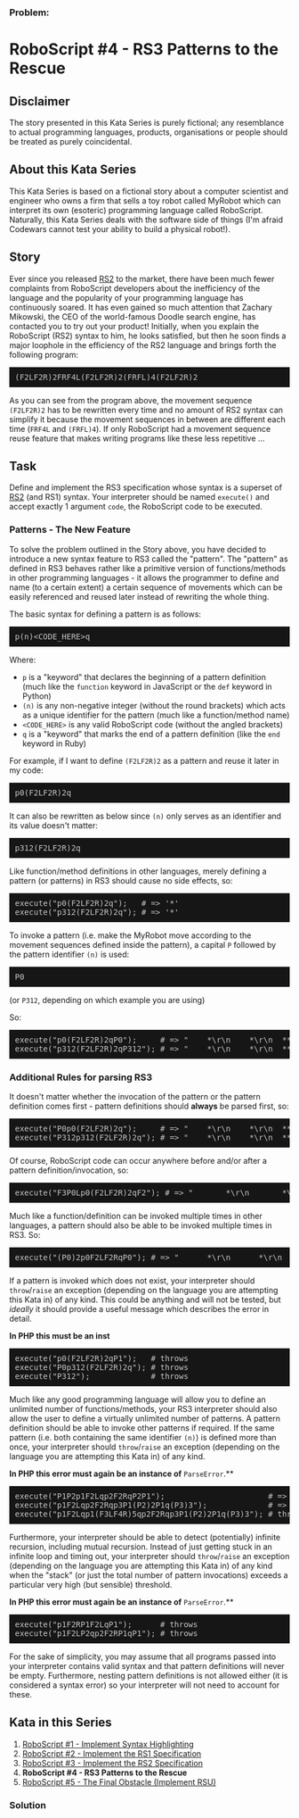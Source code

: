 ### Problem:
<h1 id="roboscript-4---rs3-patterns-to-the-rescue">RoboScript #4 - RS3 Patterns to the Rescue</h1>
<h2 id="disclaimer">Disclaimer</h2>
<p>The story presented in this Kata Series is purely fictional; any resemblance to actual programming languages, products, organisations or people should be treated as purely coincidental.</p>
<h2 id="about-this-kata-series">About this Kata Series</h2>
<p>This Kata Series is based on a fictional story about a computer scientist and engineer who owns a firm that sells a toy robot called MyRobot which can interpret its own (esoteric) programming language called RoboScript.  Naturally, this Kata Series deals with the software side of things (I&apos;m afraid Codewars cannot test your ability to build a physical robot!).</p>
<h2 id="story">Story</h2>
<p>Ever since you released <a href="https://www.codewars.com/kata/58738d518ec3b4bf95000192" target="_blank">RS2</a> to the market, there have been much fewer complaints from RoboScript developers about the inefficiency of the language and the popularity of your programming language has continuously soared.  It has even gained so much attention that Zachary Mikowski, the CEO of the world-famous Doodle search engine, has contacted you to try out your product!  Initially, when you explain the RoboScript (RS2) syntax to him, he looks satisfied, but then he soon finds a major loophole in the efficiency of the RS2 language and brings forth the following program:</p>
<pre style="background: #161616; color: #c5c8c6; font-family: &apos;CamingoCode-Regular&apos;, monospace; display: block; padding: 10px; margin-bottom: 15px; font-weight: normal; overflow-x: auto">(F2LF2R)2FRF4L(F2LF2R)2(FRFL)4(F2LF2R)2
</pre> 

<p>As you can see from the program above, the movement sequence <code>(F2LF2R)2</code> has to be rewritten every time and no amount of RS2 syntax can simplify it because the movement sequences in between are different each time (<code>FRF4L</code> and <code>(FRFL)4</code>).  If only RoboScript had a movement sequence reuse feature that makes writing programs like these less repetitive ... </p>
<h2 id="task">Task</h2>
<p>Define and implement the RS3 specification whose syntax is a superset of <a href="https://www.codewars.com/kata/58738d518ec3b4bf95000192" target="_blank">RS2</a> (and RS1) syntax.  Your interpreter should be named <code>execute()</code> and accept exactly 1 argument <code>code</code>, the RoboScript code to be executed.</p>
<h3 id="patterns---the-new-feature">Patterns - The New Feature</h3>
<p>To solve the problem outlined in the Story above, you have decided to introduce a new syntax feature to RS3 called the &quot;pattern&quot;.  The &quot;pattern&quot; as defined in RS3 behaves rather like a primitive version of functions/methods in other programming languages - it allows the programmer to define and name (to a certain extent) a certain sequence of movements which can be easily referenced and reused later instead of rewriting the whole thing.</p>
<p>The basic syntax for defining a pattern is as follows:</p>
<pre style="background: #161616; color: #c5c8c6; font-family: &apos;CamingoCode-Regular&apos;, monospace; display: block; padding: 10px; margin-bottom: 15px; font-weight: normal; overflow-x: auto">p(n)&lt;CODE_HERE&gt;q
</pre> 



<p>Where:</p>
<ul>
<li><code>p</code> is a &quot;keyword&quot; that declares the beginning of a pattern definition (much like the <code>function</code> keyword in JavaScript or the <code>def</code> keyword in Python)</li>
<li><code>(n)</code> is any non-negative integer (without the round brackets) which acts as a unique identifier for the pattern (much like a function/method name)</li>
<li><code>&lt;CODE_HERE&gt;</code> is any valid RoboScript code (without the angled brackets)</li>
<li><code>q</code> is a &quot;keyword&quot; that marks the end of a pattern definition (like the <code>end</code> keyword in Ruby)</li>
</ul>
<p>For example, if I want to define <code>(F2LF2R)2</code> as a pattern and reuse it later in my code:</p>
<pre style="background: #161616; color: #c5c8c6; font-family: &apos;CamingoCode-Regular&apos;, monospace; display: block; padding: 10px; margin-bottom: 15px; font-weight: normal; overflow-x: auto">p0(F2LF2R)2q
</pre> 

<p>It can also be rewritten as below since <code>(n)</code> only serves as an identifier and its value doesn&apos;t matter:</p>
<pre style="background: #161616; color: #c5c8c6; font-family: &apos;CamingoCode-Regular&apos;, monospace; display: block; padding: 10px; margin-bottom: 15px; font-weight: normal; overflow-x: auto">p312(F2LF2R)2q
</pre>

<p>Like function/method definitions in other languages, merely defining a pattern (or patterns) in RS3 should cause no side effects, so:</p>
<pre style="background: #161616; color: #c5c8c6; font-family: &apos;CamingoCode-Regular&apos;, monospace; display: block; padding: 10px; margin-bottom: 15px; font-weight: normal; overflow-x: auto">execute(&quot;p0(F2LF2R)2q&quot;);   # =&gt; &apos;*&apos;
execute(&quot;p312(F2LF2R)2q&quot;); # =&gt; &apos;*&apos;
</pre> 

<p>To invoke a pattern (i.e. make the MyRobot move according to the movement sequences defined inside the pattern), a capital <code>P</code> followed by the pattern identifier <code>(n)</code> is used:</p>
<pre style="background: #161616; color: #c5c8c6; font-family: &apos;CamingoCode-Regular&apos;, monospace; display: block; padding: 10px; margin-bottom: 15px; font-weight: normal; overflow-x: auto">P0
</pre> 

<p>(or <code>P312</code>, depending on which example you are using)</p>
<p>So:</p>
<pre style="background: #161616; color: #c5c8c6; font-family: &apos;CamingoCode-Regular&apos;, monospace; display: block; padding: 10px; margin-bottom: 15px; font-weight: normal; overflow-x: auto">execute(&quot;p0(F2LF2R)2qP0&quot;);     # =&gt; &quot;    *\r\n    *\r\n  ***\r\n  *  \r\n***  &quot;
execute(&quot;p312(F2LF2R)2qP312&quot;); # =&gt; &quot;    *\r\n    *\r\n  ***\r\n  *  \r\n***  &quot;
</pre> 

<h3 id="additional-rules-for-parsing-rs3">Additional Rules for parsing RS3</h3>
<p>It doesn&apos;t matter whether the invocation of the pattern or the pattern definition comes first - pattern definitions should <strong>always</strong> be parsed first, so:</p>
<pre style="background: #161616; color: #c5c8c6; font-family: &apos;CamingoCode-Regular&apos;, monospace; display: block; padding: 10px; margin-bottom: 15px; font-weight: normal; overflow-x: auto">execute(&quot;P0p0(F2LF2R)2q&quot;);     # =&gt; &quot;    *\r\n    *\r\n  ***\r\n  *  \r\n***  &quot;
execute(&quot;P312p312(F2LF2R)2q&quot;); # =&gt; &quot;    *\r\n    *\r\n  ***\r\n  *  \r\n***  &quot;
</pre> 

<p>Of course, RoboScript code can occur anywhere before and/or after a pattern definition/invocation, so:</p>
<pre style="background: #161616; color: #c5c8c6; font-family: &apos;CamingoCode-Regular&apos;, monospace; display: block; padding: 10px; margin-bottom: 15px; font-weight: normal; overflow-x: auto">execute(&quot;F3P0Lp0(F2LF2R)2qF2&quot;); # =&gt; &quot;       *\r\n       *\r\n       *\r\n       *\r\n     ***\r\n     *  \r\n******  &quot;
</pre>

<p>Much like a function/definition can be invoked multiple times in other languages, a pattern should also be able to be invoked multiple times in RS3.  So:</p>
<pre style="background: #161616; color: #c5c8c6; font-family: &apos;CamingoCode-Regular&apos;, monospace; display: block; padding: 10px; margin-bottom: 15px; font-weight: normal; overflow-x: auto">execute(&quot;(P0)2p0F2LF2RqP0&quot;); # =&gt; &quot;      *\r\n      *\r\n    ***\r\n    *  \r\n  ***  \r\n  *    \r\n***    &quot;
</pre>

<p>If a pattern is invoked which does not exist, your interpreter should <code>throw</code>/<code>raise</code> an exception (depending on the language you are attempting this Kata in) of any kind.  This could be anything and will not be tested, but <em>ideally</em> it should provide a useful message which describes the error in detail.</p>
<p><strong>In PHP this must be an inst</strong></p>
<pre style="background: #161616; color: #c5c8c6; font-family: &apos;CamingoCode-Regular&apos;, monospace; display: block; padding: 10px; margin-bottom: 15px; font-weight: normal; overflow-x: auto">execute(&quot;p0(F2LF2R)2qP1&quot;);   # throws
execute(&quot;P0p312(F2LF2R)2q&quot;); # throws
execute(&quot;P312&quot;);             # throws
</pre>

<p>Much like any good programming language will allow you to define an unlimited number of functions/methods, your RS3 interpreter should also allow the user to define a virtually unlimited number of patterns.  A pattern definition should be able to invoke other patterns if required.  If the same pattern (i.e. both containing the same identifier <code>(n)</code>) is defined more than once, your interpreter should <code>throw</code>/<code>raise</code> an exception (depending on the language you are attempting this Kata in) of any kind.</p>
<p><strong>In PHP this error must again be an instance of</strong> <code>ParseError</code>.**</p>
<pre style="background: #161616; color: #c5c8c6; font-family: &apos;CamingoCode-Regular&apos;, monospace; display: block; padding: 10px; margin-bottom: 15px; font-weight: normal; overflow-x: auto">execute(&quot;P1P2p1F2Lqp2F2RqP2P1&quot;);                      # =&gt; &quot;  ***\r\n  * *\r\n*** *&quot;
execute(&quot;p1F2Lqp2F2Rqp3P1(P2)2P1q(P3)3&quot;);             # =&gt; &quot;  *** *** ***\r\n  * * * * * *\r\n*** *** *** *&quot;
execute(&quot;p1F2Lqp1(F3LF4R)5qp2F2Rqp3P1(P2)2P1q(P3)3&quot;); # throws exception
</pre>

<p>Furthermore, your interpreter should be able to detect (potentially) infinite recursion, including mutual recursion.  Instead of just getting stuck in an infinite loop and timing out, your interpreter should <code>throw</code>/<code>raise</code> an exception (depending on the language you are attempting this Kata in) of any kind when the &quot;stack&quot; (or just the total number of pattern invocations) exceeds a particular very high (but sensible) threshold.</p>
<p><strong>In PHP this error must again be an instance of</strong> <code>ParseError</code>.**</p>
<pre style="background: #161616; color: #c5c8c6; font-family: &apos;CamingoCode-Regular&apos;, monospace; display: block; padding: 10px; margin-bottom: 15px; font-weight: normal; overflow-x: auto">execute(&quot;p1F2RP1F2LqP1&quot;);      # throws
execute(&quot;p1F2LP2qp2F2RP1qP1&quot;); # throws
</pre>

<p>For the sake of simplicity, you may assume that all programs passed into your interpreter contains valid syntax and that pattern definitions will never be empty.  Furthermore, nesting pattern definitions is not allowed either (it is considered a syntax error) so your interpreter will not need to account for these.</p>
<h2 id="kata-in-this-series">Kata in this Series</h2>
<ol>
<li><a href="https://www.codewars.com/kata/roboscript-number-1-implement-syntax-highlighting" target="_blank">RoboScript #1 - Implement Syntax Highlighting</a></li>
<li><a href="https://www.codewars.com/kata/roboscript-number-2-implement-the-rs1-specification" target="_blank">RoboScript #2 - Implement the RS1 Specification</a></li>
<li><a href="https://www.codewars.com/kata/58738d518ec3b4bf95000192" target="_blank">RoboScript #3 - Implement the RS2 Specification</a></li>
<li><strong>RoboScript #4 - RS3 Patterns to the Rescue</strong></li>
<li><a href="https://www.codewars.com/kata/5a12755832b8b956a9000133" target="_blank">RoboScript #5 - The Final Obstacle (Implement RSU)</a></li>
</ol>

### Solution